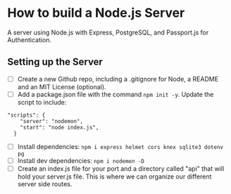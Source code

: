 # How to build a Node.js Server

A server using Node.js with Express, PostgreSQL, and Passport.js for Authentication.

## Setting up the Server

- [ ] Create a new Github repo, including a .gitignore for Node, a README and an MIT License (optional).
- [ ] Add a package.json file with the command `npm init -y`. Update the script to include:

```
"scripts": {
    "server": "nodemon",
    "start": "node index.js",
  }
```

- [ ] Install dependencies: `npm i express helmet cors knex sqlite3 dotenv pg`
- [ ] Install dev dependencies: `npm i nodemon -D`
- [ ] Create an index.js file for your port and a directory called "api" that will hold your server.js file. This is where we can organize our different server side routes.
